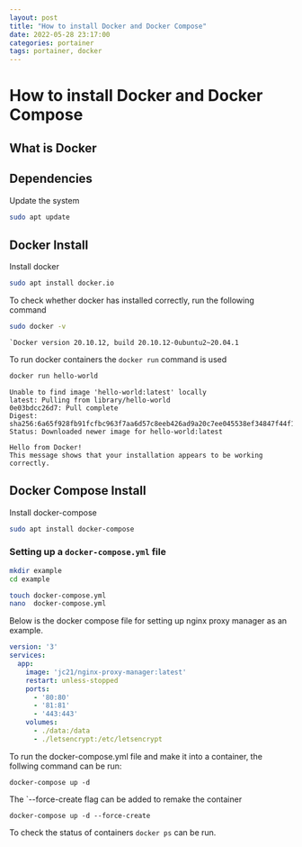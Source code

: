 ```yaml
---
layout: post
title: "How to install Docker and Docker Compose"
date: 2022-05-28 23:17:00
categories: portainer
tags: portainer, docker
---
```


# How to install Docker and Docker Compose
## What is Docker

## Dependencies
Update the system
```bash
sudo apt update
```

## Docker Install
Install docker
```bash
sudo apt install docker.io
```

To check whether docker has installed correctly, run the following command
```bash
sudo docker -v
```
```
`Docker version 20.10.12, build 20.10.12-0ubuntu2~20.04.1
```

To run docker containers the `docker run` command is used
```bash
docker run hello-world
```

```
Unable to find image 'hello-world:latest' locally
latest: Pulling from library/hello-world
0e03bdcc26d7: Pull complete
Digest: sha256:6a65f928fb91fcfbc963f7aa6d57c8eeb426ad9a20c7ee045538ef34847f44f1
Status: Downloaded newer image for hello-world:latest

Hello from Docker!
This message shows that your installation appears to be working correctly.
```


## Docker Compose Install
Install docker-compose
```bash
sudo apt install docker-compose
```

### Setting up a `docker-compose.yml` file
```bash
mkdir example
cd example
```
```bash
touch docker-compose.yml
nano  docker-compose.yml
```
Below is the docker compose file for setting up nginx proxy manager as an example.
```yaml                                                                                                  
version: '3'
services:
  app:
    image: 'jc21/nginx-proxy-manager:latest'
    restart: unless-stopped
    ports:
      - '80:80'
      - '81:81'
      - '443:443'
    volumes:
      - ./data:/data
      - ./letsencrypt:/etc/letsencrypt
```
To run the docker-compose.yml file and make it into a container, the follwing command can be run:
```
docker-compose up -d 
```
The `--force-create flag can be added to remake the container
```
docker-compose up -d --force-create
```

To check the status of containers `docker ps` can be run.
